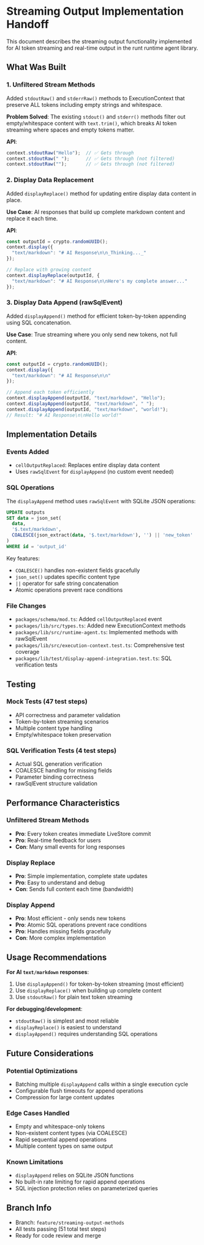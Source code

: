 # Streaming Output Implementation Handoff

This document describes the streaming output functionality implemented for AI token streaming and real-time output in the runt runtime agent library.

## What Was Built

### 1. Unfiltered Stream Methods
Added `stdoutRaw()` and `stderrRaw()` methods to ExecutionContext that preserve ALL tokens including empty strings and whitespace.

**Problem Solved**: The existing `stdout()` and `stderr()` methods filter out empty/whitespace content with `text.trim()`, which breaks AI token streaming where spaces and empty tokens matter.

**API**:
```typescript
context.stdoutRaw("Hello");  // ✅ Gets through
context.stdoutRaw(" ");      // ✅ Gets through (not filtered)
context.stdoutRaw("");       // ✅ Gets through (not filtered)
```

### 2. Display Data Replacement  
Added `displayReplace()` method for updating entire display data content in place.

**Use Case**: AI responses that build up complete markdown content and replace it each time.

**API**:
```typescript
const outputId = crypto.randomUUID();
context.display({
  "text/markdown": "# AI Response\n\n_Thinking..._"
});

// Replace with growing content
context.displayReplace(outputId, {
  "text/markdown": "# AI Response\n\nHere's my complete answer..."
});
```

### 3. Display Data Append (rawSqlEvent)
Added `displayAppend()` method for efficient token-by-token appending using SQL concatenation.

**Use Case**: True streaming where you only send new tokens, not full content.

**API**:
```typescript
const outputId = crypto.randomUUID();
context.display({
  "text/markdown": "# AI Response\n\n"
});

// Append each token efficiently
context.displayAppend(outputId, "text/markdown", "Hello");
context.displayAppend(outputId, "text/markdown", " ");
context.displayAppend(outputId, "text/markdown", "world!");
// Result: "# AI Response\n\nHello world!"
```

## Implementation Details

### Events Added
- `cellOutputReplaced`: Replaces entire display data content
- Uses `rawSqlEvent` for `displayAppend` (no custom event needed)

### SQL Operations
The `displayAppend` method uses `rawSqlEvent` with SQLite JSON operations:

```sql
UPDATE outputs 
SET data = json_set(
  data, 
  '$.text/markdown', 
  COALESCE(json_extract(data, '$.text/markdown'), '') || 'new_token'
) 
WHERE id = 'output_id'
```

Key features:
- `COALESCE()` handles non-existent fields gracefully
- `json_set()` updates specific content type
- `||` operator for safe string concatenation
- Atomic operations prevent race conditions

### File Changes
- `packages/schema/mod.ts`: Added `cellOutputReplaced` event
- `packages/lib/src/types.ts`: Added new ExecutionContext methods
- `packages/lib/src/runtime-agent.ts`: Implemented methods with rawSqlEvent
- `packages/lib/src/execution-context.test.ts`: Comprehensive test coverage
- `packages/lib/test/display-append-integration.test.ts`: SQL verification tests

## Testing

### Mock Tests (47 test steps)
- API correctness and parameter validation
- Token-by-token streaming scenarios
- Multiple content type handling
- Empty/whitespace token preservation

### SQL Verification Tests (4 test steps)  
- Actual SQL generation verification
- COALESCE handling for missing fields
- Parameter binding correctness
- rawSqlEvent structure validation

## Performance Characteristics

### Unfiltered Stream Methods
- **Pro**: Every token creates immediate LiveStore commit
- **Pro**: Real-time feedback for users
- **Con**: Many small events for long responses

### Display Replace
- **Pro**: Simple implementation, complete state updates
- **Pro**: Easy to understand and debug
- **Con**: Sends full content each time (bandwidth)

### Display Append  
- **Pro**: Most efficient - only sends new tokens
- **Pro**: Atomic SQL operations prevent race conditions
- **Pro**: Handles missing fields gracefully
- **Con**: More complex implementation

## Usage Recommendations

**For AI `text/markdown` responses**:
1. Use `displayAppend()` for token-by-token streaming (most efficient)
2. Use `displayReplace()` when building up complete content
3. Use `stdoutRaw()` for plain text token streaming

**For debugging/development**:
- `stdoutRaw()` is simplest and most reliable
- `displayReplace()` is easiest to understand
- `displayAppend()` requires understanding SQL operations

## Future Considerations

### Potential Optimizations
- Batching multiple `displayAppend` calls within a single execution cycle
- Configurable flush timeouts for append operations
- Compression for large content updates

### Edge Cases Handled
- Empty and whitespace-only tokens
- Non-existent content types (via COALESCE)
- Rapid sequential append operations
- Multiple content types on same output

### Known Limitations
- `displayAppend` relies on SQLite JSON functions
- No built-in rate limiting for rapid append operations
- SQL injection protection relies on parameterized queries

## Branch Info
- Branch: `feature/streaming-output-methods`
- All tests passing (51 total test steps)
- Ready for code review and merge
